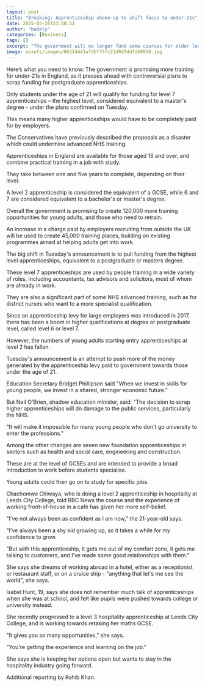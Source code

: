 ```yaml
---
layout: post
title: "Breaking: Apprenticeship shake-up to shift focus to under-21s"
date: 2025-05-26T23:50:51
author: "badely"
categories: [Business]
tags: []
excerpt: "The government will no longer fund some courses for older learners in order to boost entry level training places."
image: assets/images/8621d441a7dbff5fc21d8d7dd7db0958.jpg
---
```


Here’s what you need to know: The government is promising more training for under-21s in England, as it presses ahead with controversial plans to scrap funding for postgraduate apprenticeships. 

Only students under the age of 21 will qualify for funding for level 7 apprenticeships – the highest level, considered equivalent to a master's degree - under the plans confirmed on Tuesday.

This means many higher apprenticeships would have to be completely paid for by employers. 

The Conservatives have previously described the proposals as a disaster which could undermine advanced NHS training. 

Apprenticeships in England are available for those aged 16 and over, and combine practical training in a job with study.

They take between one and five years to complete, depending on their level.

A level 2 apprenticeship is considered the equivalent of a GCSE, while 6 and 7 are considered equivalent to a bachelor's or master's degree.

Overall the government is promising to create 120,000 more training opportunities for young adults, and those who need to retrain. 

An increase in a charge paid by employers recruiting from outside the UK will be used to create 45,000 training places, building on existing programmes aimed at helping adults get into work.

The big shift in Tuesday's announcement is to pull funding from the highest level apprenticeships, equivalent to a postgraduate or masters degree. 

These level 7 apprenticeships are used by people training in a wide variety of roles, including accountants, tax advisors and solicitors, most of whom are already in work. 

They are also a significant part of some NHS advanced training, such as for district nurses who want to a more specialist qualification. 

Since an apprenticeship levy for large employers was introduced in 2017, there has been a boom in higher qualifications at degree or postgraduate level, called level 6 or level 7. 

However, the numbers of young adults starting entry apprenticeships at level 2 has fallen.

Tuesday's announcement is an attempt to push more of the money generated by the apprenticeship levy paid to government towards those under the age of 21. 

Education Secretary Bridget Phillipson said "When we invest in skills for young people, we invest in a shared, stronger economic future."

But Neil O'Brien, shadow education minister, said: "The decision to scrap higher apprenticeships will do damage to the public services, particularly the NHS. 

"It will make it impossible for many young people who don't go university to enter the professions."

Among the other changes are seven new foundation apprenticeships in sectors such as health and social care, engineering and construction.    

These are at the level of GCSEs and are intended to provide a broad introduction to work before students specialise. 

Young adults could then go on to study for specific jobs.

Chachomwe Chiwaya, who is doing a level 2 apprenticeship in hospitality at Leeds City College, told BBC News the course and the experience of working front-of-house in a café has given her more self-belief.

"I've not always been as confident as I am now," the 21-year-old says. 

"I've always been a shy kid growing up, so it takes a while for my confidence to grow.

"But with this apprenticeship, it gets me out of my comfort zone, it gets me talking to customers, and I've made some good relationships with them."

She says she dreams of working abroad in a hotel, either as a receptionist or restaurant staff, or on a cruise ship - "anything that let's me see the world", she says.

Isabel Hunt, 19, says she does not remember much talk of apprenticeships when she was at school, and felt like pupils were pushed towards college or university instead.

She recently progressed to a level 3 hospitality apprenticeship at Leeds City College, and is working towards retaking her maths GCSE.

"It gives you so many opportunities," she says.

"You're getting the experience and learning on the job."

She says she is keeping her options open but wants to stay in the hospitality industry going forward.

Additional reporting by Rahib Khan.

